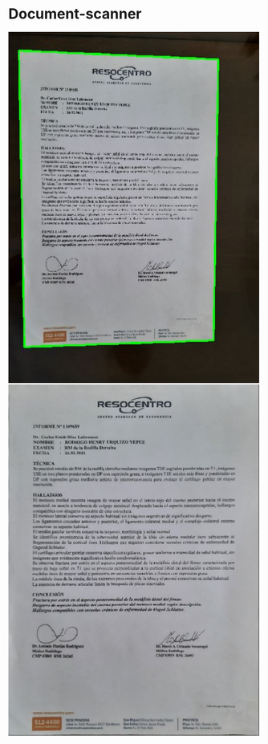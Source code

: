 # Document-scanner
<p float="left">
<img src="https://github.com/rodrigourquizo/Document-scanner-/blob/master/images/contours.JPG" width="500" height="700">
<img src="https://github.com/rodrigourquizo/Document-scanner-/blob/master/images/scanned.JPG" width="500" height="700">  
</p>
